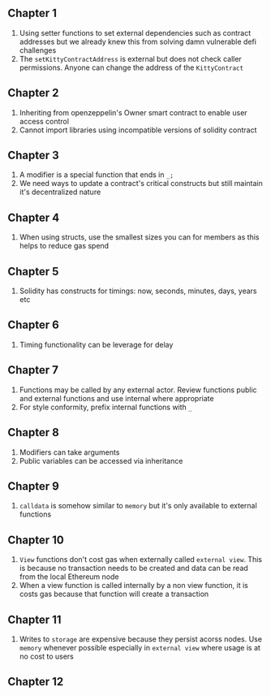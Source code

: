 Chapter 1
----
1. Using setter functions to set external dependencies such as contract addresses but we already knew this from solving damn vulnerable defi challenges
2. The `setKittyContractAddress` is external but does not check caller permissions. Anyone can change the address of the `KittyContract`

Chapter 2
---
1. Inheriting from openzeppelin's Owner smart contract to enable user access control
2. Cannot import libraries using incompatible versions of solidity contract

Chapter 3
---
1. A modifier is a special function that ends in `_;`
2. We need ways to update a contract's critical constructs but still maintain it's decentralized nature

Chapter 4
---
1. When using structs, use the smallest sizes you can for members as this helps to reduce gas spend

Chapter 5
---
1. Solidity has constructs for timings: now, seconds, minutes, days, years etc

Chapter 6
---
1. Timing functionality can be leverage for delay

Chapter 7
---
1. Functions may be called by any external actor. Review functions public and external functions and use internal where appropriate
2. For style conformity, prefix internal functions with `_`

Chapter 8
---
1. Modifiers can take arguments
2. Public variables can be accessed via inheritance

Chapter 9
---
1. `calldata` is somehow similar to `memory` but it's only available to external functions

Chapter 10
---
1. `View` functions don't cost gas when externally called `external view`. This is because no transaction needs to be created and data can be read from the local Ethereum node
2. When a view function is called internally by a non view function, it is costs gas because that function will create a transaction

Chapter 11
---
1. Writes to `storage` are expensive because they persist acorss nodes. Use `memory` whenever possible especially in `external view` where usage is at no cost to users

Chapter 12
---
